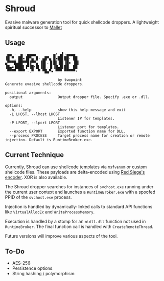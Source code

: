 # Shroud
Evasive malware generation tool for quick shellcode droppers. A lightweight spiritual successor to [Mallet](https://github.com/Jake123otte1/Mallet)

## Usage

```
.▄▄ ·  ▄ .▄▄▄▄        ▄• ▄▌·▄▄▄▄  
▐█ ▀. ██▪▐█▀▄ █· ▄█▀▄ █▪██▌██· ██ 
▄▀▀▀█▄██▀▀█▐▀▀▄ ▐█▌.▐▌█▌▐█▌▐█▪ ▐█▌
▐█▄▪▐███▌▐▀▐█•█▌▐█▌.▐▌▐█▄█▌██. ██ 
 ▀▀▀▀ ▀▀▀ ·.▀  ▀ ▀█▄▀▪ ▀▀▀ ▀▀▀▀▀•                                          
                                                
                        by twopoint
Generate evasive shellcode droppers.

positional arguments:
  output                Output dropper file. Specify .exe or .dll.

options:
  -h, --help            show this help message and exit
  -L LHOST, --lhost LHOST
                        Listener IP for templates.
  -P LPORT, --lport LPORT
                        Listener port for templates.
  --export EXPORT       Exported function name for DLL.
  --process PROCESS     Target process name for creation or remote injection. Default is RuntimeBroker.exe.
```

## Current Technique
Currently, Shroud can use shellcode templates via `msfvenom` or custom shellcode files. These payloads are delta-encoded using [Red Siege's encoder](https://github.com/RedSiege/Delta-Encoder). XOR is also available.

The Shroud dropper searches for instances of `svchost.exe` running under the current user context and launches a `RuntimeBroker.exe` with a spoofed PPID of the `svchost.exe` process.

Injection is handled by dynamically-linked calls to standard API functions like `VirtualAllocEx` and `WriteProcessMemory`.

Execution is handled by a stomp for an `ntdll.dll` function not used in `RuntimeBroker`. The final function call is handled with `CreateRemoteThread`.

Future versions will improve various aspects of the tool.

## To-Do
- AES-256
- Persistence options
- String hashing / polymorphism
